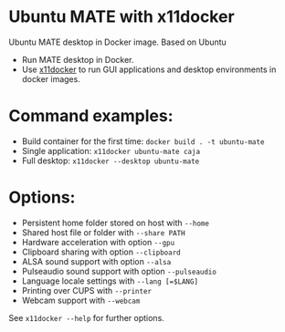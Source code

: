 # Ubuntu MATE with x11docker

Ubuntu MATE desktop in Docker image. Based on Ubuntu
 - Run MATE desktop in Docker.
 - Use [x11docker](https://github.com/mviereck/x11docker) to run GUI applications and desktop environments in docker images. 


# Command examples: 
 - Build container for the first time: `docker build . -t ubuntu-mate`
 - Single application: `x11docker ubuntu-mate caja`
 - Full desktop: `x11docker --desktop ubuntu-mate`

# Options:
 - Persistent home folder stored on host with   `--home`
 - Shared host file or folder with              `--share PATH`
 - Hardware acceleration with option            `--gpu`
 - Clipboard sharing with option                `--clipboard`
 - ALSA sound support with option               `--alsa`
 - Pulseaudio sound support with option         `--pulseaudio`
 - Language locale settings with                `--lang [=$LANG]`
 - Printing over CUPS with                      `--printer`
 - Webcam support with                          `--webcam`

See `x11docker --help` for further options.

